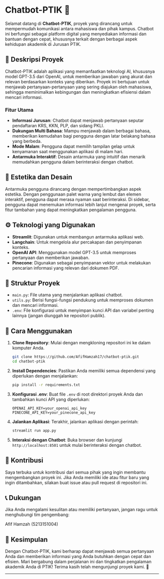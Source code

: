 # Chatbot-PTIK 🤖

Selamat datang di **Chatbot-PTIK**, proyek yang dirancang untuk mempermudah komunikasi antara mahasiswa dan pihak kampus. Chatbot ini berfungsi sebagai platform digital yang menyediakan informasi dan bantuan dengan cepat, khususnya terkait dengan berbagai aspek kehidupan akademik di Jurusan PTIK.

## 📝 Deskripsi Proyek

Chatbot-PTIK adalah aplikasi yang memanfaatkan teknologi AI, khususnya model GPT-3.5 dari OpenAI, untuk memberikan jawaban yang akurat dan relevan berdasarkan konteks yang diberikan. Proyek ini bertujuan untuk menjawab pertanyaan-pertanyaan yang sering diajukan oleh mahasiswa, sehingga meminimalkan kebingungan dan meningkatkan efisiensi dalam mencari informasi.

### Fitur Utama

- **Informasi Jurusan**: Chatbot dapat menjawab pertanyaan seputar pendaftaran KRS, KKN, PLP, dan sidang PKLI.
- **Dukungan Multi Bahasa**: Mampu menjawab dalam berbagai bahasa, memberikan kemudahan bagi pengguna dengan latar belakang bahasa yang berbeda.
- **Mode Malam**: Pengguna dapat memilih tampilan gelap untuk kenyamanan saat menggunakan aplikasi di malam hari.
- **Antarmuka Interaktif**: Desain antarmuka yang intuitif dan menarik memudahkan pengguna dalam berinteraksi dengan chatbot.

## 🎨 Estetika dan Desain

Antarmuka pengguna dirancang dengan mempertimbangkan aspek estetika. Dengan penggunaan palet warna yang lembut dan elemen interaktif, pengguna dapat merasa nyaman saat berinteraksi. Di sidebar, pengguna dapat menemukan informasi lebih lanjut mengenai proyek, serta fitur tambahan yang dapat meningkatkan pengalaman pengguna.

## ⚙️ Teknologi yang Digunakan

- **Streamlit**: Digunakan untuk membangun antarmuka aplikasi web.
- **Langchain**: Untuk mengelola alur percakapan dan penyimpanan konteks.
- **OpenAI API**: Menggunakan model GPT-3.5 untuk memproses pertanyaan dan memberikan jawaban.
- **Pinecone**: Digunakan sebagai penyimpanan vektor untuk melakukan pencarian informasi yang relevan dari dokumen PDF.

## 📁 Struktur Proyek

- `main.py`: File utama yang menjalankan aplikasi chatbot.
- `utils.py`: Berisi fungsi-fungsi pendukung untuk memproses dokumen dan mencari informasi.
- `.env`: File konfigurasi untuk menyimpan kunci API dan variabel penting lainnya (jangan diunggah ke repositori publik).

## 🔧 Cara Menggunakan

1. **Clone Repository**: Mulai dengan mengkloning repositori ini ke dalam komputer Anda.
   ```bash
   git clone https://github.com/AfifHamzah17/chatbot-ptik.git
   cd chatbot-ptik
   ```

2. **Install Dependencies**: Pastikan Anda memiliki semua dependensi yang diperlukan dengan menjalankan:
   ```bash
   pip install -r requirements.txt
   ```

3. **Konfigurasi .env**: Buat file `.env` di root direktori proyek Anda dan tambahkan kunci API yang diperlukan:
   ```plaintext
   OPENAI_API_KEY=your_openai_api_key
   PINECONE_API_KEY=your_pinecone_api_key
   ```

4. **Jalankan Aplikasi**: Terakhir, jalankan aplikasi dengan perintah:
   ```bash
   streamlit run app.py
   ```

5. **Interaksi dengan Chatbot**: Buka browser dan kunjungi `http://localhost:8501` untuk mulai berinteraksi dengan chatbot.

## 🌟 Kontribusi

Saya terbuka untuk kontribusi dari semua pihak yang ingin membantu mengembangkan proyek ini. Jika Anda memiliki ide atau fitur baru yang ingin ditambahkan, silakan buat issue atau pull request di repositori ini.

## 📞 Dukungan

Jika Anda mengalami kesulitan atau memiliki pertanyaan, jangan ragu untuk menghubungi tim pengembang:

Afif Hamzah (5213151004)

## 🎉 Kesimpulan

Dengan Chatbot-PTIK, kami berharap dapat menjawab semua pertanyaan Anda dan memberikan informasi yang Anda butuhkan dengan cepat dan efisien. Mari bergabung dalam perjalanan ini dan tingkatkan pengalaman akademik Anda di PTIK! Terima kasih telah mengunjungi proyek kami. 🌟

---
